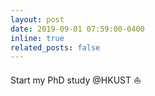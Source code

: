 ```yaml
---
layout: post
date: 2019-09-01 07:59:00-0400
inline: true
related_posts: false
---
```



Start my PhD study @HKUST :sailboat: